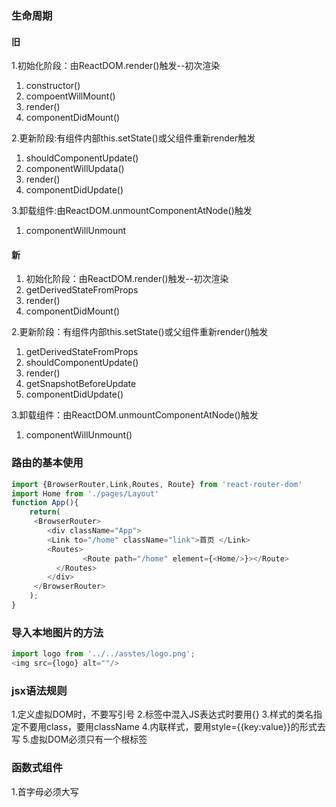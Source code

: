 ### 生命周期
#### 旧
1.初始化阶段：由ReactDOM.render()触发--初次渲染

1. constructor()
2. compoentWillMount()
3. render()
4. componentDidMount()

2.更新阶段:有组件内部this.setState()或父组件重新render触发

1. shouldComponentUpdate()
2. componentWillUpdata()
3. render()
4. componentDidUpdate()

3.卸载组件:由ReactDOM.unmountComponentAtNode()触发

1. componentWillUnmount

#### 新
1. 初始化阶段：由ReactDOM.render()触发--初次渲染
2. getDerivedStateFromProps
3. render()
4. componentDidMount()

2.更新阶段：有组件内部this.setState()或父组件重新render()触发
1. getDerivedStateFromProps
2. shouldComponentUpdate()
3. render()
4. getSnapshotBeforeUpdate
5. componentDidUpdate()

3.卸载组件：由ReactDOM.unmountComponentAtNode()触发

1. componentWillUnmount()

### 路由的基本使用		
```js
import {BrowserRouter,Link,Routes, Route} from 'react-router-dom'
import Home from './pages/Layout'
function App(){
	return(
	 <BrowserRouter>
		<div className="App">
		<Link to="/home" className="link">首页 </Link>
		<Routes>  
			    <Route path="/home" element={<Home/>}></Route>  
		  </Routes>
		</div>
	 </BrowserRouter>
	);
}
```
### 导入本地图片的方法
```js
import logo from '../../asstes/logo.png';
<img src={logo} alt=""/>
```
### jsx语法规则
1.定义虚拟DOM时，不要写引号
2.标签中混入JS表达式时要用{}
3.样式的类名指定不要用class，要用className
4.内联样式，要用style={{key:value}}的形式去写
5.虚拟DOM必须只有一个根标签
### 函数式组件
1.首字母必须大写
